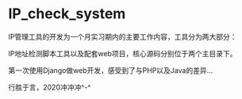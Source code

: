# IP_check_system

IP管理工具的开发为一个月实习期内的主要工作内容，工具分为两大部分：

IP地址检测脚本工具以及配套web项目，核心源码分别位于两个主目录下。



第一次使用Django做web开发，感受到了与PHP以及Java的差异...


行胜于言，2020冲冲冲^-^
